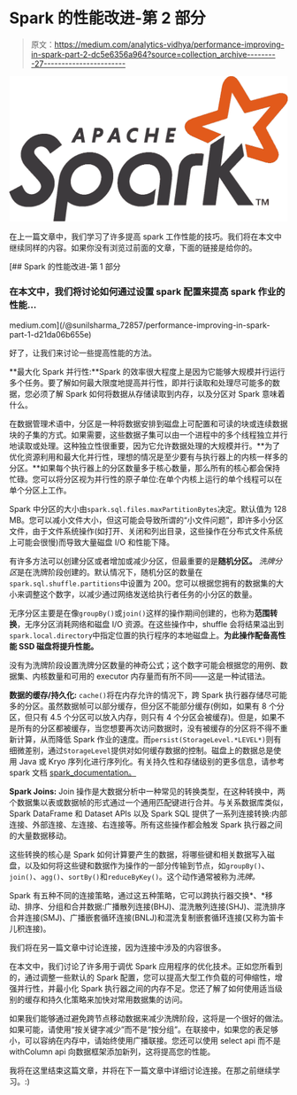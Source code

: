 # Spark 的性能改进-第 2 部分

> 原文：<https://medium.com/analytics-vidhya/performance-improving-in-spark-part-2-dc5e6356a964?source=collection_archive---------27----------------------->

![](img/a52fedf07b841a8ba0e759eb648798ab.png)

在上一篇文章中，我们学习了许多提高 spark 工作性能的技巧。我们将在本文中继续同样的内容。如果你没有浏览过前面的文章，下面的链接是给你的。

[](/@sunilsharma_72857/performance-improving-in-spark-part-1-d21da06b655e) [## Spark 的性能改进-第 1 部分

### 在本文中，我们将讨论如何通过设置 spark 配置来提高 spark 作业的性能…

medium.com](/@sunilsharma_72857/performance-improving-in-spark-part-1-d21da06b655e) 

好了，让我们来讨论一些提高性能的方法。

**最大化 Spark 并行性:**Spark 的效率很大程度上是因为它能够大规模并行运行多个任务。要了解如何最大限度地提高并行性，即并行读取和处理尽可能多的数据，您必须了解 Spark 如何将数据从存储读取到内存，以及分区对 Spark 意味着什么。

在数据管理术语中，分区是一种将数据安排到磁盘上可配置和可读的块或连续数据块的子集的方式。如果需要，这些数据子集可以由一个进程中的多个线程独立并行地读取或处理。这种独立性很重要，因为它允许数据处理的大规模并行。**为了优化资源利用和最大化并行性，理想的情况是至少要有与执行器上的内核一样多的分区。**如果每个执行器上的分区数量多于核心数量，那么所有的核心都会保持忙碌。您可以将分区视为并行性的原子单位:在单个内核上运行的单个线程可以在单个分区上工作。

Spark 中分区的大小由`spark.sql.files.maxPartitionBytes`决定。默认值为 128 MB。您可以减小文件大小，但这可能会导致所谓的“小文件问题”，即许多小分区文件，由于文件系统操作(如打开、关闭和列出目录，这些操作在分布式文件系统上可能会很慢)而导致大量磁盘 I/O 和性能下降。

有许多方法可以创建分区或者增加或减少分区，但最重要的是**随机分区。** *洗牌分区*是在洗牌阶段创建的。默认情况下，随机分区的数量在`spark.sql.shuffle.partitions`中设置为 200。您可以根据您拥有的数据集的大小来调整这个数字，以减少通过网络发送给执行者任务的小分区的数量。

无序分区主要是在像`groupBy()`或`join()`这样的操作期间创建的，也称为**范围转换**，无序分区消耗网络和磁盘 I/O 资源。在这些操作中，shuffle 会将结果溢出到`spark.local.directory`中指定位置的执行程序的本地磁盘上。**为此操作配备高性能 SSD 磁盘将提升性能。**

没有为洗牌阶段设置洗牌分区数量的神奇公式；这个数字可能会根据您的用例、数据集、内核数量和可用的 executor 内存量而有所不同——这是一种试错法。

**数据的缓存/持久化:** `cache()`将在内存允许的情况下，跨 Spark 执行器存储尽可能多的分区。虽然数据帧可以部分缓存，但分区不能部分缓存(例如，如果有 8 个分区，但只有 4.5 个分区可以放入内存，则只有 4 个分区会被缓存)。但是，如果不是所有的分区都被缓存，当您想要再次访问数据时，没有被缓存的分区将不得不重新计算，从而降低 Spark 作业的速度。而`persist(StorageLevel.*LEVEL*)`则有细微差别，通过`StorageLevel`提供对如何缓存数据的控制。磁盘上的数据总是使用 Java 或 Kryo 序列化进行序列化。有关持久性和存储级别的更多信息，请参考 spark 文档 [spark_documentation。](https://spark.apache.org/docs/latest/rdd-programming-guide.html)

**Spark Joins:** Join 操作是大数据分析中一种常见的转换类型，在这种转换中，两个数据集以表或数据帧的形式通过一个通用匹配键进行合并。与关系数据库类似，Spark DataFrame 和 Dataset APIs 以及 Spark SQL 提供了一系列连接转换:内部连接、外部连接、左连接、右连接等。所有这些操作都会触发 Spark 执行器之间的大量数据移动。

这些转换的核心是 Spark 如何计算要产生的数据，将哪些键和相关数据写入磁盘，以及如何将这些键和数据作为操作的一部分传输到节点，如`groupBy()`、`join()`、`agg()`、`sortBy()`和`reduceByKey()`。这个动作通常被称为*洗牌。*

Spark 有五种不同的连接策略，通过这五种策略，它可以跨执行器交换*、*移动、排序、分组和合并数据:广播散列连接(BHJ)、混洗散列连接(SHJ)、混洗排序合并连接(SMJ)、广播嵌套循环连接(BNLJ)和混洗复制嵌套循环连接(又称为笛卡儿积连接)。

我们将在另一篇文章中讨论连接，因为连接中涉及的内容很多。

在本文中，我们讨论了许多用于调优 Spark 应用程序的优化技术。正如您所看到的，通过调整一些默认的 Spark 配置，您可以提高大型工作负载的可伸缩性，增强并行性，并最小化 Spark 执行器之间的内存不足。您还了解了如何使用适当级别的缓存和持久化策略来加快对常用数据集的访问。

如果我们能够通过避免跨节点移动数据来减少洗牌阶段，这将是一个很好的做法。如果可能，请使用“按关键字减少”而不是“按分组”。在联接中，如果您的表足够小，可以容纳在内存中，请始终使用广播联接。您还可以使用 select api 而不是 withColumn api 向数据框架添加新列，这将提高您的性能。

我将在这里结束这篇文章，并将在下一篇文章中详细讨论连接。在那之前继续学习。:)